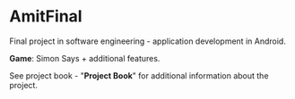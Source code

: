 # AmitFinal
Final project in software engineering - application development in Android.

**Game**: Simon Says + additional features.

See project book - "**Project Book**" for additional information about the project.



